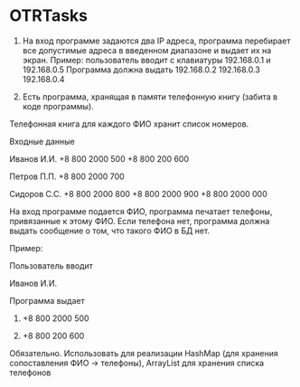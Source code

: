 # OTRTasks

1. На вход программе задаются два IP адреса, программа перебирает все
допустимые адреса в введенном диапазоне и выдает их на экран.
Пример:
пользователь вводит с клавиатуры
192.168.0.1 и 192.168.0.5
Программа должна выдать
192.168.0.2
192.168.0.3
192.168.0.4

2. Есть программа, хранящая в памяти телефонную книгу (забита в коде программы).

Телефонная книга для каждого ФИО хранит список номеров.

Входные данные

Иванов И.И. +8 800 2000 500 +8 800 200 600

Петров П.П. +8 800 2000 700

Сидоров С.С. +8 800 2000 800 +8 800 2000 900 +8 800 2000 000

На вход программе подается ФИО, программа печатает телефоны, привязанные к этому ФИО.
Если телефона нет, программа должна выдать сообщение о том, что такого ФИО в БД нет.


Пример:

Пользователь вводит

Иванов И.И.

Программа выдает

1. +8 800 2000 500

2. +8 800 200 600

Обязательно. Использовать для реализации HashMap (для хранения сопоставления ФИО -> телефоны), ArrayList для хранения списка телефонов
